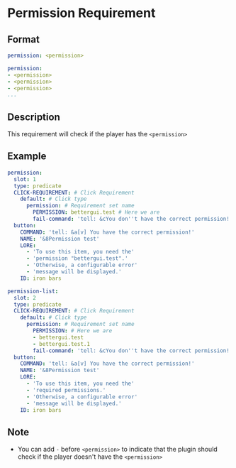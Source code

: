 # Permission Requirement

## Format
```yaml
permission: <permission>
```
```yaml
permission:
- <permission>
- <permission>
- <permission>
...
```

## Description
This requirement will check if the player has the `<permission>`

## Example
```yaml
permission:
  slot: 1
  type: predicate
  CLICK-REQUIREMENT: # Click Requirement
    default: # Click type
      permission: # Requirement set name
        PERMISSION: bettergui.test # Here we are
        fail-command: 'tell: &cYou don''t have the correct permission!'
  button:
    COMMAND: 'tell: &a[v] You have the correct permission!'
    NAME: '&8Permission test'
    LORE:
      - 'To use this item, you need the'
      - 'permission "bettergui.test".'
      - 'Otherwise, a configurable error'
      - 'message will be displayed.'
    ID: iron bars
```
```yaml
permission-list:
  slot: 2
  type: predicate
  CLICK-REQUIREMENT: # Click Requirement
    default: # Click type
      permission: # Requirement set name
        PERMISSION: # Here we are
        - bettergui.test
        - bettergui.test.1
        fail-command: 'tell: &cYou don''t have the correct permission!'
  button:
    COMMAND: 'tell: &a[v] You have the correct permission!'
    NAME: '&8Permission test'
    LORE:
      - 'To use this item, you need the'
      - 'required permissions.'
      - 'Otherwise, a configurable error'
      - 'message will be displayed.'
    ID: iron bars
```

## Note
* You can add `-` before `<permission>` to indicate that the plugin should check if the player doesn't have the `<permission>`